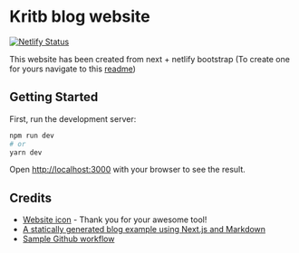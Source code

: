 # Kritb blog website

[![Netlify Status](https://api.netlify.com/api/v1/badges/ed50f56e-4fc2-4c98-8b66-1e5074c6f3d3/deploy-status)](https://app.netlify.com/sites/next-starter/deploys)

This website has been created from next + netlify bootstrap (To create one for yours navigate to this [readme](./documents/bootstrap.md))

## Getting Started

First, run the development server:

```bash
npm run dev
# or
yarn dev
```

Open [http://localhost:3000](http://localhost:3000) with your browser to see the result.

## Credits

- [Website icon](https://favicon.io/favicon-generator/) - Thank you for your awesome tool!
- [A statically generated blog example using Next.js and Markdown](https://github.com/vercel/next.js/tree/canary/examples/blog-starter)
- [Sample Github workflow](https://github.com/gothinkster/dojo-realworld-example-app/blob/main/.github/workflows/ci-cd.yml)
